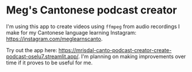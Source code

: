 # Meg's Cantonese podcast creator

I'm using this app to create videos using `ffmpeg` from audio recordings I make for my Cantonese language learning Instagram: https://instagram.com/meglearnscanto.

Try out the app here: https://mrisdal-canto-podcast-creator-create-podcast-oselu7.streamlit.app/. I'm planning on making improvements over time if it proves to be useful for me.